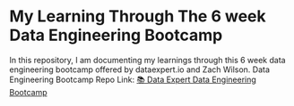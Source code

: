 # My Learning Through The 6 week Data Engineering Bootcamp
In this repository, I am documenting my learnings through this 6 week data engineering bootcamp offered by dataexpert.io and Zach Wilson.
Data Engineering Bootcamp Repo Link: [📚 Data Expert Data Engineering Bootcamp](https://github.com/DataExpert-io/data-engineer-handbook)
